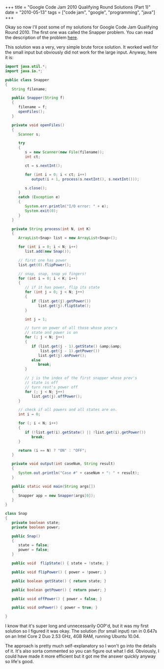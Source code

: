 +++
title = "Google Code Jam 2010 Qualifying Round Solutions (Part 1)"
date = "2010-05-13"
tags = ["code jam", "google", "programming", "java"]
+++

Okay so now I'll post some of my solutions for Google Code Jam Qualifying
Round 2010. The first one was called the Snapper problem. You can read the
description of the problem [here][1].

This solution was a very, very simple brute force solution. It worked well for
the small input but obviously did not work for the large input. Anyway, here it
is:

<!--more-->

```java
import java.util.*;
import java.io.*;

public class Snapper
{
   String filename;

   public Snapper(String f)
   {
      filename = f;
      openFiles();
   }

   private void openFiles()
   {
      Scanner s;

      try
      {
         s = new Scanner(new File(filename));
         int ct;

         ct = s.nextInt();

         for (int i = 0; i < ct; i++)
            output(i + 1, process(s.nextInt(), s.nextInt()));

         s.close();
      }
      catch (Exception e)
      {
         System.err.println("I/O error: " + e);
         System.exit(0);
      }
   }

   private String process(int N, int K)
   {
      ArrayList<Snap> list = new ArrayList<Snap>();

      for (int i = 0; i < N; i++)
         list.add(new Snap());

      // first one has power
      list.get(0).flipPower();

      // snap, snap, snap yo fingers!
      for (int i = 0; i < K; i++)
      {
         // if it has power, flip its state
         for (int j = 0; j < N; j++)
         {
            if (list.get(j).getPower())
               list.get(j).flipState();
         }

         int j = 1;

         // turn on power of all those whose prev's
         // state and power is on
         for (; j < N; j++)
         {
            if (list.get(j - 1).getState() &amp;&amp;
                list.get(j - 1).getPower())
               list.get(j).onPower();
            else
               break;
         }

         // j is the index of the first snapper whose prev's
         // state is off
         // turn rest's power off
         for (; j < N; j++)
            list.get(j).offPower();
      }

      // check if all powers and all states are on.
      int i = 0;

      for (; i < N; i++)
      {
         if (!list.get(i).getState() || !list.get(i).getPower())
            break;
      }

      return (i == N) ? "ON" : "OFF";
   }

   private void output(int caseNum, String result)
   {
      System.out.println("Case #" + caseNum + ": " + result);
   }

   public static void main(String args[])
   {
      Snapper app = new Snapper(args[0]);
   }
}

class Snap
{
   private boolean state;
   private boolean power;

   public Snap()
   {
      state = false;
      power = false;
   }

   public void  flipState() { state = !state; }

   public void flipPower() { power = !power; }

   public boolean getState() { return state; }

   public boolean getPower() { return power; }

   public void offPower() { power = false; }

   public void onPower() { power = true; }

}
```

I know that it's super long and unnecessarily OOP'd, but it was my first
solution so I figured it was okay. The solution (for small input) ran in 0.647s
on an Intel Core 2 Duo 2.53 GHz, 4GB RAM, running Ubuntu 10.04.

The approach is pretty much self-explanatory so I won't go into the details of
it. It's also sorta commented so you can figure out what I did. Obviously, I
could have made it more efficient but it got me the answer quickly anyway so
life's good.

 [1]: http://code.google.com/codejam/
